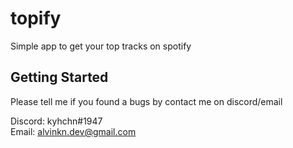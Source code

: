 # topify

Simple app to get your top tracks on spotify

## Getting Started

Please tell me if you found a bugs by contact me on discord/email  
  
Discord: kyhchn#1947  
Email: alvinkn.dev@gmail.com
